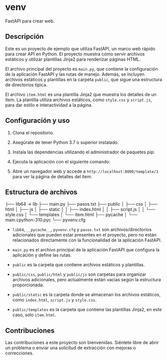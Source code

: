 # venv
FastAPI para crear web.

## Descripción

Este es un proyecto de ejemplo que utiliza FastAPI, un marco web rápido para crear API en Python. El proyecto muestra cómo servir archivos estáticos y utilizar plantillas Jinja2 para renderizar páginas HTML.

El archivo principal del proyecto es `main.py`, que contiene la configuración de la aplicación FastAPI y las rutas de manejo. Además, se incluyen archivos estáticos y plantillas en la carpeta `public`, que sigue una estructura de directorios típica.

El archivo `item.html` es una plantilla Jinja2 que muestra los detalles de un ítem. La plantilla utiliza archivos estáticos, como `style.css` y `script.js`, para dar estilo e interactividad a la página.

## Configuración y uso

1. Clona el repositorio.

2. Asegúrate de tener Python 3.7 o superior instalado.

3. Instala las dependencias utilizando el administrador de paquetes pip:

4. Ejecuta la aplicación con el siguiente comando:


5. Abre un navegador web y accede a `http://localhost:8000/template/1` para ver la página de detalles del ítem.

## Estructura de archivos
├── lib64 -> lib
├── main.py
├── pasos.txt
├── public
│ ├── css
│ ├── html
│ ├── js
│ ├── static
│ │ ├── index.html
│ │ ├── script.js
│ │ └── style.css
│ └── templates
│ └── item.html
├── pycache
│ └── main.cpython-310.pyc
└── pyvenv.cfg


- `lib64`, `__pycache__`, `pyvenv.cfg` y `pasos.txt` son archivos/directorios adicionales que pueden estar presentes en el proyecto, pero no están relacionados directamente con la funcionalidad de la aplicación FastAPI.

- `main.py` es el archivo principal de la aplicación FastAPI que configura la aplicación y define las rutas.

- `public` es la carpeta que contiene archivos estáticos y plantillas.

- `public/css`, `public/html` y `public/js` son carpetas para organizar archivos adicionales, pero actualmente están vacías según la estructura proporcionada.

- `public/static` es la carpeta donde se almacenan los archivos estáticos, como `index.html`, `script.js` y `style.css`.

- `public/templates` es la carpeta que contiene las plantillas Jinja2, en este caso, solo `item.html`.

## Contribuciones

Las contribuciones a este proyecto son bienvenidas. Siéntete libre de abrir un problema o enviar una solicitud de extracción con mejoras o correcciones.


